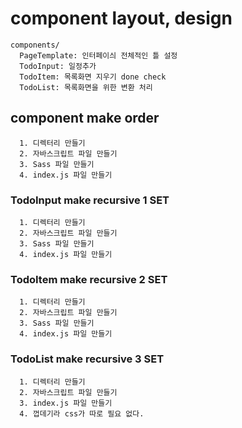 # component layout, design
```
components/
  PageTemplate: 인터페이싀 전체적인 틀 설정
  TodoInput: 일정추가 
  TodoItem: 목록화면 지우기 done check
  TodoList: 목록화면을 위한 변환 처리
````
## component make order
```
  1. 디렉터리 만들기
  2. 자바스크립트 파일 만들기
  3. Sass 파일 만들기
  4. index.js 파일 만들기
```

### TodoInput make recursive 1 SET
```
  1. 디렉터리 만들기
  2. 자바스크립트 파일 만들기
  3. Sass 파일 만들기
  4. index.js 파일 만들기
```

### TodoItem make recursive 2 SET
```
  1. 디렉터리 만들기
  2. 자바스크립트 파일 만들기
  3. Sass 파일 만들기
  4. index.js 파일 만들기
```

### TodoList make recursive 3 SET
```
  1. 디렉터리 만들기
  2. 자바스크립트 파일 만들기
  3. index.js 파일 만들기
  4. 껍데기라 css가 따로 필요 없다.
```